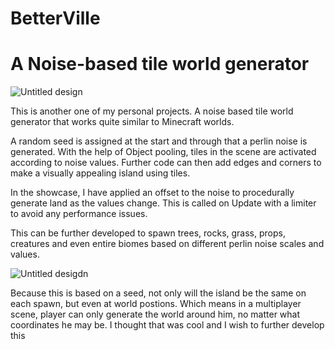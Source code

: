 # BetterVille
# A Noise-based tile world generator

![Untitled design](https://github.com/BilGameDev/BetterVille/assets/107997032/fc1e0ea9-d58d-4b38-ab55-0c4cb3fcffb7)

This is another one of my personal projects. A noise based tile world generator that works quite similar to Minecraft worlds.

A random seed is assigned at the start and through that a perlin noise is generated. With the help of Object pooling, tiles in the scene are activated according to noise values.
Further code can then add edges and corners to make a visually appealing island using tiles.

In the showcase, I have applied an offset to the noise to procedurally generate land as the values change. This is called on Update with a limiter to avoid any performance issues.

This can be further developed to spawn trees, rocks, grass, props, creatures and even entire biomes based on different perlin noise scales and values. 

![Untitled desigdn](https://github.com/BilGameDev/BetterVille/assets/107997032/cc1daa77-9b98-4f93-9376-54aa122cbf15)


Because this is based on a seed, not only will the island be the same on each spawn, but even at world postions. Which means in a multiplayer scene, player can only generate the world around him, no matter what coordinates he may be. I thought that was cool and I wish to further develop this
